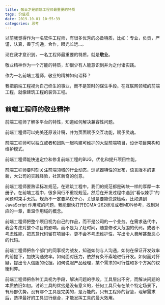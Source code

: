 ```yaml
---
title: 敬业才是前端工程师最重要的特质
tags: 价值观
date: 2019-10-01 10:55:39
categories: 思考
---
```


以前我觉得作为一名软件工程师，有很多优秀的必备特质，比如：专业，负责，严谨，认真，善于沟通，合作，眼光长远...。

现在我才意识到，一名工程师最重要的特质，就是**敬业**。

敬业精神作为一个万能的特质，却很少有人能意识到并为之付诸实践。

作为一名前端工程师，敬业的精神如何诠释？

我把前端工程视为自己终生的事业，而不是暂时的谋生手段。在互联网领域的前端工程，就像建筑工程的装饰工程。

## 前端工程师的敬业精神

前端工程师了解多平台的特性，知道如何解决兼容性问题。

前端工程师可以完美还原设计稿，并为页面赋予交互功能，赋予灵魂。

前端工程师可以独立或者和团队一起构建可维护的大型前端项目，设计项目架构和维护模式。

前端工程师能快速定位和修复前端工程的BUG，优化和提升项目性能。

前端工程师要时刻关注前端领域的行业动态，浏览器特性的发布，语言版本的更新，大公司的实践经验，社区新奇的创意。

前端工程师要熟读标准规范，在建筑工程中，我们的规范都是砖块一样的厚厚一本册子。在前端工程中，很多同行不重视规范，然后在开发过程中遇到"看似棘手"的问题时束手无策。规范不一定要熟稔于心，关键是要能快速检索。比如遇到 JavaScript 作用域的问题，我能很快打开ECMA-262标准或者MDN参考，找到对应的一章，重温作用域的概念。

前端工程师把整个项目视为自己的作品，而不是公司的一个业务。在需求迭代中，我会考虑对整个项目的影响，而不是为了赶时间，随意修改大范围的代码。或者不考虑性能，把恶意代码留在项目中。更不会不考虑维护性，写出令人费解甚至恶心的代码。

前端工程师把各个部门的同事视为战友，知道如何与人沟通，如何在保证开发效率的前提下，加快沟通效率。如何面对压力，依然有条不紊地进行开发。如何面对怀疑，提出令人信服的论据。如何说服产品经理，某个需求的可行性和多个方案的权衡利弊。

前端工程师把各种工具视为手段，解决问题的手段。工具层出不穷，而解决问题的本质依旧如初。讨论工具的优劣是没有意义的，任何工具只有在某个特定场景下，有局部优势。没有哪个工具是完美的，是万能的。只有工程师的智慧，理解需求后，选择最好的工具进行组合，才能发挥工具的最大效用。
